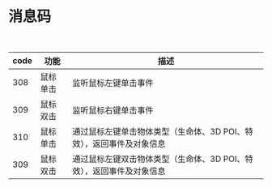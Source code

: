<!--
 * @Author: 关广强
 * @Date: 2022-03-28 16:31:54
 * @LastEditTime: 2022-03-29 10:49:44
 * @LastEditors: Please set LastEditors
 * @Description: 消息码
 * @FilePath: /KD-API-DOCS/public/md/api/消息码.md
-->
# 消息码

<br>

| code | 功能 | 描述                                                             |
| -------- | -------- | ----------------------------------------------------------- |
| 308  | 鼠标单击 | 监听鼠标左键单击事件 |
| 309  | 鼠标双击 | 监听鼠标右键单击事件 |
| 310  | 鼠标单击 | 通过鼠标左键单击物体类型（生命体、3D POI、特效），返回事件及对象信息 |
| 309  | 鼠标双击 | 通过鼠标左键双击物体类型（生命体、3D POI、特效），返回事件及对象信息 |

<br>
